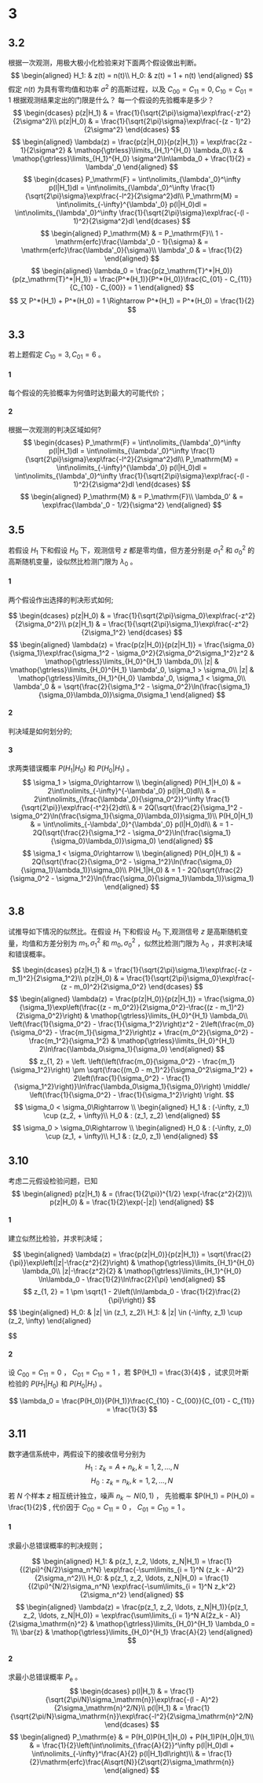 # 3 #

## 3.2 ##

根据一次观测，用极大极小化检验来对下面两个假设做出判断。
$$
\begin{aligned}
H_1: & z(t) = n(t)\\
H_0: & z(t) = 1 + n(t)
\end{aligned}
$$
假定 $n(t)$ 为具有零均值和功率 $\sigma^2$ 的高斯过程，以及 $C_{00} = C_{11} =
0, C_{10} = C_{01} = 1$ 根据观测结果定出的门限是什么？
每一个假设的先验概率是多少？
$$
\begin{dcases}
p(z|H_1) & = \frac{1}{\sqrt{2\pi}\sigma}\exp\frac{-z^2}{2\sigma^2}\\
p(z|H_0) & = \frac{1}{\sqrt{2\pi}\sigma}\exp\frac{-(z - 1)^2}{2\sigma^2}
\end{dcases}
$$
$$
\begin{aligned}
	\lambda(z) = \frac{p(z|H_0)}{p(z|H_1)}
	= \exp\frac{2z - 1}{2\sigma^2} & \mathop{\gtrless}\limits_{H_1}^{H_0}
	\lambda_0\\
	z & \mathop{\gtrless}\limits_{H_1}^{H_0} \sigma^2\ln\lambda_0 +
	\frac{1}{2} = \lambda'_0
\end{aligned}
$$
$$
\begin{dcases}
	P_\mathrm{F} = \int\nolimits_{\lambda'_0}^\infty p(l|H_1)dl =
\int\nolimits_{\lambda'_0}^\infty
\frac{1}{\sqrt{2\pi}\sigma}\exp\frac{-l^2}{2\sigma^2}dl\\
	P_\mathrm{M} = \int\nolimits_{-\infty}^{\lambda'_0} p(l|H_0)dl =
\int\nolimits_{\lambda'_0}^\infty
\frac{1}{\sqrt{2\pi}\sigma}\exp\frac{-(l - 1)^2}{2\sigma^2}dl
\end{dcases}
$$
$$
\begin{aligned}
	P_\mathrm{M} & = P_\mathrm{F}\\
	1 - \mathrm{erfc}\frac{\lambda'_0 - 1}{\sigma}
	& = \mathrm{erfc}\frac{\lambda'_0}{\sigma}\\
	\lambda'_0 & = \frac{1}{2}
\end{aligned}
$$
$$
\begin{aligned}
	\lambda_0 = \frac{p(z_\mathrm{T}^*|H_0)}{p(z_\mathrm{T}^*|H_1)} =
\frac{P^*(H_1)}{P^*(H_0)}\frac{C_{01} - C_{11}}{C_{10} - C_{00}} = 1
\end{aligned}
$$
$$
又 P^*(H_1) + P^*(H_0) = 1 \Rightarrow P^*(H_1) = P^*(H_0) = \frac{1}{2}
$$

## 3.3 ##

若上题假定 $C_{10} = 3, C_{01} = 6$ 。

#### 1 ####

每个假设的先验概率为何值时达到最大的可能代价；

#### 2 ####

根据一次观测的判决区域如何?
$$
\begin{dcases}
	P_\mathrm{F} = \int\nolimits_{\lambda'_0}^\infty p(l|H_1)dl =
\int\nolimits_{\lambda'_0}^\infty
\frac{1}{\sqrt{2\pi}\sigma}\exp\frac{-l^2}{2\sigma^2}dl\\
	P_\mathrm{M} = \int\nolimits_{-\infty}^{\lambda'_0} p(l|H_0)dl =
\int\nolimits_{\lambda'_0}^\infty
\frac{1}{\sqrt{2\pi}\sigma}\exp\frac{-(l - 1)^2}{2\sigma^2}dl
\end{dcases}
$$
$$
\begin{aligned}
	P_\mathrm{M} & = P_\mathrm{F}\\
	\lambda_0' & = \exp\frac{\lambda'_0 - 1/2}{\sigma^2}
\end{aligned}
$$

## 3.5 ##

若假设 $H_1$ 下和假设 $H_0$ 下，观测信号 $z$ 都是零均值，但方差分别是
$\sigma_1^2$ 和 $\sigma_0^2$ 的高斯随机变量，设似然比检测门限为 $\lambda_0$ 。

#### 1 ####

两个假设作出选择的判决形式如何;

$$
\begin{dcases}
	p(z|H_0) & =
	\frac{1}{\sqrt{2\pi}\sigma_0}\exp\frac{-z^2}{2\sigma_0^2}\\
	p(z|H_1) & =
	\frac{1}{\sqrt{2\pi}\sigma_1}\exp\frac{-z^2}{2\sigma_1^2}
\end{dcases}
$$
$$
\begin{aligned}
	\lambda(z) = \frac{p(z|H_0)}{p(z|H_1)}
	= \frac{\sigma_0}{\sigma_1}\exp\frac{\sigma_1^2 -
	\sigma_0^2}{2\sigma_0^2\sigma_1^2}z^2 &
	\mathop{\gtrless}\limits_{H_0}^{H_1} \lambda_0\\
	|z| & \mathop{\gtrless}\limits_{H_0}^{H_1} \lambda'_0,
	\sigma_1 > \sigma_0\\
	|z| & \mathop{\gtrless}\limits_{H_1}^{H_0} \lambda'_0,
	\sigma_1 < \sigma_0\\
	\lambda'_0 & = \sqrt{\frac{2}{\sigma_1^2 -
	\sigma_0^2}\ln(\frac{\sigma_1}{\sigma_0}\lambda_0)}\sigma_0\sigma_1
\end{aligned}
$$

#### 2 ####

判决域是如何划分的;

#### 3 ####

求两类错误概率 $P(H_1|H_0)$ 和 $P(H_0|H_1)$ 。
$$
\sigma_1 > \sigma_0\rightarrow
\\
\begin{aligned}
	P(H_1|H_0) & = 2\int\nolimits_{-\infty}^{-\lambda'_0} p(l|H_0)dl\\
	& = 2\int\nolimits_{\frac{\lambda'_0}{\sigma_0^2}}^\infty
	\frac{1}{\sqrt{2\pi}}\exp\frac{-t^2}{2}dt\\
	& = 2Q(\sqrt{\frac{2}{\sigma_1^2 -
	\sigma_0^2}\ln(\frac{\sigma_1}{\sigma_0}\lambda_0)}\sigma_1)\\
	P(H_0|H_1) & = \int\nolimits_{-\lambda'_0}^{\lambda'_0} p(l|H_0)dl\\
	& = 1 - 2Q(\sqrt{\frac{2}{\sigma_1^2 -
	\sigma_0^2}\ln(\frac{\sigma_1}{\sigma_0}\lambda_0)}\sigma_0)
\end{aligned}
$$
$$
\sigma_1 < \sigma_0\rightarrow
\\
\begin{aligned}
	P(H_0|H_1) & = 2Q(\sqrt{\frac{2}{\sigma_0^2 -
	\sigma_1^2}\ln(\frac{\sigma_0}{\sigma_1}\lambda_1)}\sigma_0)\\
	P(H_1|H_0) & = 1 - 2Q(\sqrt{\frac{2}{\sigma_0^2 -
	\sigma_1^2}\ln(\frac{\sigma_0}{\sigma_1}\lambda_1)}\sigma_1)
\end{aligned}
$$
## 3.8 ##

试推导如下情况的似然比。在假设 $H_1$ 下和假设 $H_0$ 下,观测信号 $z$
是高斯随机变量，均值和方差分别为 $m_1, \sigma_1^2$ 和 $m_0, \sigma_0^2$
，似然比检测门限为 $\lambda_0$ ，并求判决域和错误概率。

$$
\begin{dcases}
	p(z|H_1) & = \frac{1}{\sqrt{2\pi}\sigma_1}\exp\frac{-(z -
	m_1)^2}{2\sigma_1^2}\\
	p(z|H_0) & = \frac{1}{\sqrt{2\pi}\sigma_0}\exp\frac{-(z -
	m_0)^2}{2\sigma_0^2}
\end{dcases}
$$
$$
\begin{aligned}
	\lambda(z) = \frac{p(z|H_0)}{p(z|H_1)}
	= \frac{\sigma_0}{\sigma_1}\exp\left(\frac{(z -
	m_0^2)}{2\sigma_0^2}-\frac{(z - m_1)^2}{2\sigma_0^2}\right)
	& \mathop{\gtrless}\limits_{H_0}^{H_1}
	\lambda_0\\
	\left(\frac{1}{\sigma_0^2} - \frac{1}{\sigma_1^2}\right)z^2 -
	2\left(\frac{m_0}{\sigma_0^2} - \frac{m_1}{\sigma_1^2}\right)z +
	\frac{m_0^2}{\sigma_0^2} - \frac{m_1^2}{\sigma_1^2}
	& \mathop{\gtrless}\limits_{H_0}^{H_1}
	2\ln\frac{\lambda_0\sigma_1}{\sigma_0}
\end{aligned}
$$
$$
z_{1, 2} = \left.
\left(\left(\frac{m_0}{\sigma_0^2} - \frac{m_1}{\sigma_1^2}\right) \pm
\sqrt{\frac{(m_0 - m_1)^2}{\sigma_0^2\sigma_1^2} +
2\left(\frac{1}{\sigma_0^2} -
\frac{1}{\sigma_1^2}\right)}\ln\frac{\lambda_0\sigma_1}{\sigma_0}\right)
\middle/
\left(\frac{1}{\sigma_0^2} - \frac{1}{\sigma_1^2}\right)
\right.
$$
$$
\sigma_0 < \sigma_0\Rightarrow
\\
\begin{aligned}
	H_1 & : (-\infty, z_1) \cup (z_2,  + \infty)\\
	H_0 & : (z_1, z_2)
\end{aligned}
$$
$$
\sigma_0 > \sigma_0\Rightarrow
\\
\begin{aligned}
	H_0 & : (-\infty, z_0) \cup (z_1,  + \infty)\\
	H_1 & : (z_0, z_1)
\end{aligned}
$$

## 3.10 ##

考虑二元假设检验问题，已知
$$
\begin{aligned}
	p(z|H_1) & = (\frac{1}{2\pi})^{1/2} \exp(-\frac{z^2}{2})\\
	p(z|H_0) & = \frac{1}{2}\exp(-|z|)
\end{aligned}
$$

#### 1 ####

建立似然比检验，并求判决域；

$$
\begin{aligned}
	\lambda(z) = \frac{p(z|H_0)}{p(z|H_1)}
	= \sqrt{\frac{2}{\pi}}\exp\left(|z|-\frac{z^2}{2}\right) &
	\mathop{\gtrless}\limits_{H_1}^{H_0}
	\lambda_0\\
	|z|-\frac{z^2}{2} & \mathop{\gtrless}\limits_{H_1}^{H_0}
	\ln\lambda_0 - \frac{1}{2}\ln\frac{2}{\pi}
\end{aligned}
$$
$$
z_{1, 2} = 1 \pm \sqrt{1 - 2\left(\ln\lambda_0 - \frac{1}{2}\frac{2}{\pi}\right)}
$$
$$
\begin{aligned}
	H_0: & |z| \in (z_1, z_2)\\
	H_1: & |z| \in (-\infty, z_1) \cup (z_2, \infty)
\end{aligned}

$$

#### 2 ####

设 $C_{00} = C_{11} = 0$ ， $C_{01} = C_{10} = 1$ ，若 $P(H_1) = \frac{3}{4}$
，试求贝叶斯检验的 $P(H_1|H_0)$ 和 $P(H_0|H_1)$ 。

$$
\lambda_0 = \frac{P(H_0)}{P(H_1)}\frac{C_{10} - C_{00}}{C_{01} - C_{11}} =
\frac{1}{3}
$$

## 3.11 ##

数字通信系统中，两假设下的接收信号分别为
$$ H_1: z_k = A + n_k, k = 1, 2, \ldots, N $$
$$ H_0: z_k = n_k, k = 1, 2, \ldots, N $$
若 $N$ 个样本 $z$ 相互统计独立，噪声 $n_k \sim N(0, 1)$ ， 先验概率 $P(H_1) =
P(H_0) = \frac{1}{2}$ , 代价因于 $C_{00} = C_{11} = 0$ ， $C_{01} = C_{10} = 1$
。

#### 1 ####

求最小总错误概率的判决规则；

$$
\begin{aligned}
	H_1: & p(z_1, z_2, \ldots, z_N|H_1) = \frac{1}{(2\pi)^{N/2}\sigma_n^N}
	\exp\frac{-\sum\limits_{i = 1}^N (z_k - A)^2}{2\sigma_n^2}\\
	H_0: & p(z_1, z_2, \ldots, z_N|H_0) = \frac{1}{(2\pi)^{N/2}\sigma_n^N}
	\exp\frac{-\sum\limits_{i = 1}^N z_k^2}{2\sigma_n^2}
\end{aligned}
$$
$$
\begin{aligned}
	\lambda(z) = \frac{p(z_1, z_2, \ldots, z_N|H_1)}{p(z_1, z_2, \ldots,
	z_N|H_0)} = \exp\frac{\sum\limits_{i = 1}^N A(2z_k - A)}{2\sigma_\mathrm{n}^2} &
	\mathop{\gtrless}\limits_{H_0}^{H_1} \lambda_0 = 1\\
	\bar{z} &
	\mathop{\gtrless}\limits_{H_0}^{H_1} \frac{A}{2}
\end{aligned}
$$

#### 2 ####

求最小总错误概率 $P_\mathrm{e}$ 。
$$
\begin{dcases}
	p(l|H_1) & = \frac{1}{\sqrt{2\pi/N}\sigma_\mathrm{n}}\exp\frac{-(l -
	A)^2}{2\sigma_\mathrm{n}^2/N}\\
	p(l|H_1) & =
	\frac{1}{\sqrt{2\pi/N}\sigma_\mathrm{n}}\exp\frac{-l^2}{2\sigma_\mathrm{n}^2/N}
\end{dcases}
$$
$$
\begin{aligned}
	P_\mathrm{e} & = P(H_0)P(H_1|H_0) + P(H_1)P(H_0|H_1)\\
	& = \frac{1}{2}\left(\int\nolimits_{\frac{A}{2}}^\infty p(l|H_0)dl +
\int\nolimits_{-\infty}^\frac{A}{2} p(l|H_1)dl\right)\\
	& =
	\frac{1}{2}\mathrm{erfc}\frac{A\sqrt{N}}{2\sqrt{2}\sigma_\mathrm{n}}
\end{aligned}
$$

